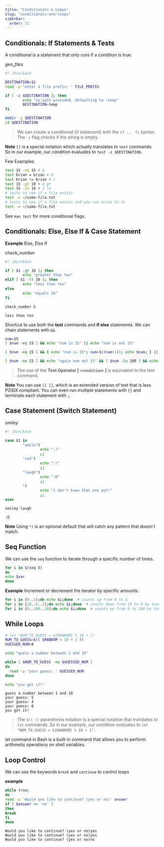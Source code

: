 ```yaml
---
title: "Conditionals & Loops"
slug: "conditionals-and-loops"
siderbar:
  order: 11
---
```


## Conditionals: If Statements & Tests

A conditional is a statement that only runs if a condition is true.

_gen_files_

```bash
#! /bin/bash

DESTINATION=$1
read -p "enter a file prefix: " FILE_PREFIX

if [ -z $DESTINATION ]; then
        echo "no path provided, defaulting to ~temp"
        DESTINATION=temp
fi

mkdir -p $DESTINATION
cd $DESTINATION
```

> We can create a conditional (if statement) with the `if ... fi` syntax. The `-z` flag checks if the string is empty.

**Note**
`[]` is a special notation which actually translates to `test` commands. So in our example, our condition evaluates to `test -z $DESTINATION`.

Few Examples

```bash
test 15 -eq 15 # 0
test brian = brian # 0
test brian != brian # 1
test 15 -gt 10 # 0 gt
test 15 -le 10 # 1 le
# tests to see if a file exists
test -e ~/some-file.txt
# tests to see if a file exists and you can write to it
test -w ~/some-file.txt
```

See `man test` for more conditional flags.

## Conditionals: Else, Else If & Case Statement

**Example** Else, Else If

_check_number_

```bash
#! /bin/bash

if [ $1 -gt 10 ]; then
        echo "greater than ten"
elif [ $1 -lt 10 ]; then
        echo "less than ten"
else
        echo "equals 10"
fi
```

```bash
check_number 5
```

```
less than ten
```

Shortcut to use both the **test** commands and **if else** statements. We can chain statements with `&&`.

```bash
num=15
[ $num -eq 15 ] && echo "num is 15" || echo "num is not 15"

[ $num -eq 15 ] && { echo "num is 15"; num=$((num+1)); echo $num; } || echo "num not 15";

[ $num -ne 15 ] && echo "again num not 15" && [ $num -le 100 ] && echo "less than 100" || echo "was 15 or less than 100"
```

> The use of the **Test Operator [ `<condition>` ]** is equivalent to the test command.

**Note** You can use `[[ ]]`, which is an extended version of test that is less POSIX compliant.
You can even run multiple statements with `{}` and terminate each statement with `;`.

## Case Statement (Switch Statement)

_smiley_

```bash
#! /bin/bash

case $1 in
        "smile")
                echo ":)"
                ;;
        "sad")
                echo ":("
                ;;
        "laugh")
                echo ":D"
                ;;
        *)
                echo "I don't know that one yet!"
                ;;
esac
```

```bash
smiley laugh
```

```
:D
```

**Note**
Using `*)` is an optional default that will catch any pattern that doesn't match.

## Seq Function

We can use the `seq` function to iterate through a specific number of times.

```bash
for i in $(seq 5)
do
echo $var
done
```

**Example** Increment or decrement the iterator by specific amounts.

```bash
for i in {0..5};do echo $i;done  # counts up from 0 to 5
for i in {10..0..2};do echo $i;done  # counts down from 10 to 0 by twos
for i in {0..100..10};do echo $i;done  # counts up from 0 to 100 by tens
```

## While Loops

```bash
# let "NUM_TO_GUESS = ${RANDOM} % 10 + 1"
NUM_TO_GUESS=$(( $RANDOM % 10 + 1 ))
GUESSED_NUM=0

echo "guess a number between 1 and 10"

while [ $NUM_TO_GUESS -ne $GUESSED_NUM ]
do
  read -p "your guess: " GUESSED_NUM
done

echo "you got it!"
```

```
guess a number between 1 and 10
your guess: 5
your guess: 4
your guess: 6
you got it!
```

> The `$(( ))` paranthesis notation is a special notation that translates to `let` commands. So in our example, our condition evaluates to `let "NUM_TO_GUESS = ${RANDOM} % 10 + 1"`.

let command in Bash is a built-in command that allows you to perform arithmetic operations on shell variables.

## Loop Control

We can use the keywords `break` and `continue` to control loops

**example**

```bash
while true;
do
read -p 'Would you like to continue? (yes or no)' answer
if [ $answer == 'no' ]
then
break
fi
done
```

```
Would you like to continue? (yes or no)yes
Would you like to continue? (yes or no)yes
Would you like to continue? (yes or no)no
```
